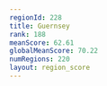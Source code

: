 ```yaml
---
regionId: 228
title: Guernsey
rank: 188
meanScore: 62.61
globalMeanScore: 70.22
numRegions: 220
layout: region_score
---
```

